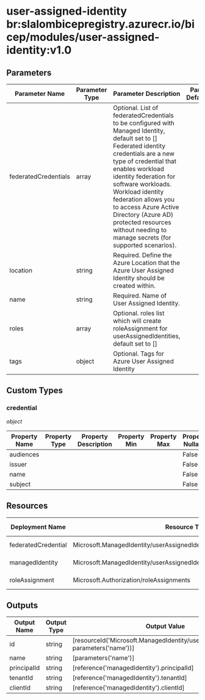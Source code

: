 # user-assigned-identity br:slalombicepregistry.azurecr.io/bicep/modules/user-assigned-identity:v1.0


## Parameters

| Parameter Name | Parameter Type |Parameter Description | Parameter DefaultValue | Parameter AllowedValues |
| --- | --- | --- | --- | --- |
| federatedCredentials | array | Optional. List of federatedCredentials to be configured with Managed Identity, default set to []<br/>Federated identity credentials are a new type of credential that enables workload identity federation for software workloads. Workload identity federation allows you to access Azure Active Directory (Azure AD) protected resources without needing to manage secrets (for supported scenarios).<br/> |  |  |
| location | string | Required. Define the Azure Location that the Azure User Assigned Identity should be created within. |  |  |
| name | string | Required. Name of User Assigned Identity. |  |  |
| roles | array | Optional. roles list which will create roleAssignment for userAssignedIdentities, default set to [] |  |  |
| tags | object | Optional. Tags for Azure User Assigned Identity |  |  |

## Custom Types

### credential

*object*

| Property Name | Property Type | Property Description | Property Min | Property Max | Property Nullable | Property AllowedValues |
| --- | --- | --- | --- | --- | --- | --- |
| audiences |  |  |  |  | False |  |
 | issuer |  |  |  |  | False |  |
 | name |  |  |  |  | False |  |
 | subject |  |  |  |  | False |  |



## Resources

| Deployment Name | Resource Type | Resource Version | Existing | Resource Comment |
| --- | --- | --- | --- | --- |
| federatedCredential | Microsoft.ManagedIdentity/userAssignedIdentities/federatedIdentityCredentials | 2023-01-31 | False |  |
 | managedIdentity | Microsoft.ManagedIdentity/userAssignedIdentities | 2023-01-31 | False |  |
 | roleAssignment | Microsoft.Authorization/roleAssignments | 2022-04-01 | False |  |



## Outputs

| Output Name | Output Type | Output Value |
| --- | --- | --- |
| id | string | [resourceId('Microsoft.ManagedIdentity/userAssignedIdentities', parameters('name'))] |
 | name | string | [parameters('name')] |
 | principalId | string | [reference('managedIdentity').principalId] |
 | tenantId | string | [reference('managedIdentity').tenantId] |
 | clientId | string | [reference('managedIdentity').clientId] |


